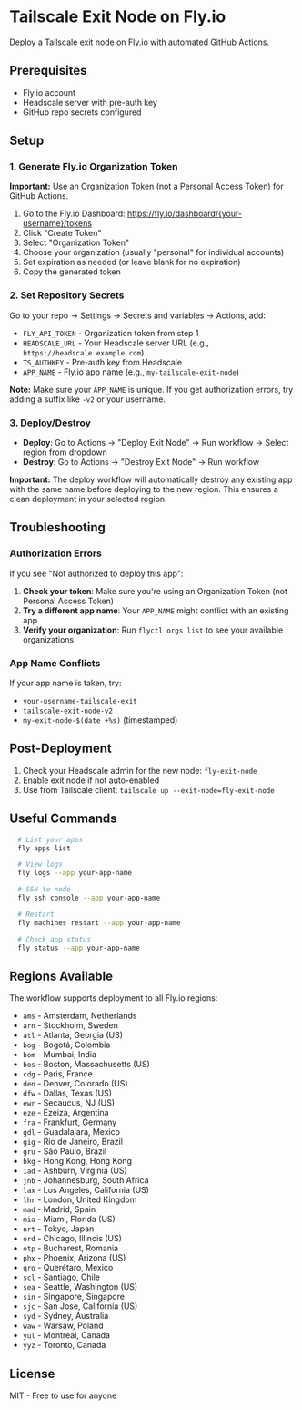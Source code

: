 # Tailscale Exit Node on Fly.io

Deploy a Tailscale exit node on Fly.io with automated GitHub Actions.

## Prerequisites

- Fly.io account
- Headscale server with pre-auth key
- GitHub repo secrets configured

## Setup

### 1. Generate Fly.io Organization Token

**Important:** Use an Organization Token (not a Personal Access Token) for GitHub Actions.

1. Go to the Fly.io Dashboard: https://fly.io/dashboard/{your-username}/tokens
2. Click "Create Token"
3. Select "Organization Token"
4. Choose your organization (usually "personal" for individual accounts)
5. Set expiration as needed (or leave blank for no expiration)
6. Copy the generated token

### 2. Set Repository Secrets

Go to your repo → Settings → Secrets and variables → Actions, add:

- `FLY_API_TOKEN` - Organization token from step 1
- `HEADSCALE_URL` - Your Headscale server URL (e.g., `https://headscale.example.com`)
- `TS_AUTHKEY` - Pre-auth key from Headscale
- `APP_NAME` - Fly.io app name (e.g., `my-tailscale-exit-node`)

**Note:** Make sure your `APP_NAME` is unique. If you get authorization errors, try adding a suffix like `-v2` or your username.

### 3. Deploy/Destroy

- **Deploy**: Go to Actions → "Deploy Exit Node" → Run workflow → Select region from dropdown
- **Destroy**: Go to Actions → "Destroy Exit Node" → Run workflow

**Important:** The deploy workflow will automatically destroy any existing app with the same name before deploying to the new region. This ensures a clean deployment in your selected region.

## Troubleshooting

### Authorization Errors
If you see "Not authorized to deploy this app":

1. **Check your token**: Make sure you're using an Organization Token (not Personal Access Token)
2. **Try a different app name**: Your `APP_NAME` might conflict with an existing app
3. **Verify your organization**: Run `flyctl orgs list` to see your available organizations

### App Name Conflicts
If your app name is taken, try:
- `your-username-tailscale-exit`
- `tailscale-exit-node-v2`
- `my-exit-node-$(date +%s)` (timestamped)

## Post-Deployment

1. Check your Headscale admin for the new node: `fly-exit-node`
2. Enable exit node if not auto-enabled
3. Use from Tailscale client: `tailscale up --exit-node=fly-exit-node`

## Useful Commands

```bash
  # List your apps
  fly apps list
```
```bash
  # View logs
  fly logs --app your-app-name
```
```bash
  # SSH to node
  fly ssh console --app your-app-name
```
```bash
  # Restart
  fly machines restart --app your-app-name
```
```bash
  # Check app status
  fly status --app your-app-name
```

## Regions Available

The workflow supports deployment to all Fly.io regions:
- `ams` - Amsterdam, Netherlands
- `arn` - Stockholm, Sweden
- `atl` - Atlanta, Georgia (US)
- `bog` - Bogotá, Colombia
- `bom` - Mumbai, India
- `bos` - Boston, Massachusetts (US)
- `cdg` - Paris, France
- `den` - Denver, Colorado (US)
- `dfw` - Dallas, Texas (US)
- `ewr` - Secaucus, NJ (US)
- `eze` - Ezeiza, Argentina
- `fra` - Frankfurt, Germany
- `gdl` - Guadalajara, Mexico
- `gig` - Rio de Janeiro, Brazil
- `gru` - São Paulo, Brazil
- `hkg` - Hong Kong, Hong Kong
- `iad` - Ashburn, Virginia (US)
- `jnb` - Johannesburg, South Africa
- `lax` - Los Angeles, California (US)
- `lhr` - London, United Kingdom
- `mad` - Madrid, Spain
- `mia` - Miami, Florida (US)
- `nrt` - Tokyo, Japan
- `ord` - Chicago, Illinois (US)
- `otp` - Bucharest, Romania
- `phx` - Phoenix, Arizona (US)
- `qro` - Querétaro, Mexico
- `scl` - Santiago, Chile
- `sea` - Seattle, Washington (US)
- `sin` - Singapore, Singapore
- `sjc` - San Jose, California (US)
- `syd` - Sydney, Australia
- `waw` - Warsaw, Poland
- `yul` - Montreal, Canada
- `yyz` - Toronto, Canada

## License

MIT - Free to use for anyone